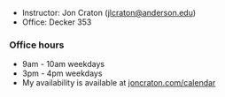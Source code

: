 - Instructor: Jon Craton (jlcraton@anderson.edu)
- Office: Decker 353

### Office hours

- 9am - 10am weekdays
- 3pm - 4pm weekdays
- My availability is available at [joncraton.com/calendar](https://joncraton.com/calendar)
